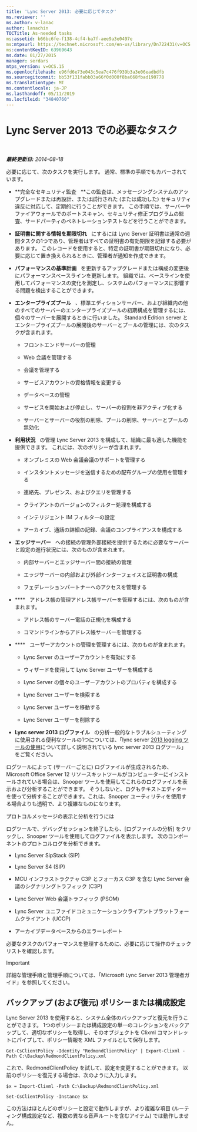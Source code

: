 ```yaml
---
title: 'Lync Server 2013: 必要に応じてタスク'
ms.reviewer: ''
ms.author: v-lanac
author: lanachin
TOCTitle: As-needed tasks
ms:assetid: b66bc6fe-f138-4cf4-ba7f-aee9a3e0497e
ms:mtpsurl: https://technet.microsoft.com/en-us/library/Dn722431(v=OCS.15)
ms:contentKeyID: 63969643
ms.date: 01/27/2015
manager: serdars
mtps_version: v=OCS.15
ms.openlocfilehash: e96fd6e73e043c5ea7c476f939b3a3e06eadbdfb
ms.sourcegitcommit: bb53f131fabb03a66f0d000f8ba668fbad190778
ms.translationtype: MT
ms.contentlocale: ja-JP
ms.lasthandoff: 05/11/2019
ms.locfileid: "34840760"
---
```

<div data-xmlns="http://www.w3.org/1999/xhtml">

<div class="topic" data-xmlns="http://www.w3.org/1999/xhtml" data-msxsl="urn:schemas-microsoft-com:xslt" data-cs="http://msdn.microsoft.com/en-us/">

<div data-asp="http://msdn2.microsoft.com/asp">

# <a name="as-needed-tasks-in-lync-server-2013"></a>Lync Server 2013 での必要なタスク

</div>

<div id="mainSection">

<div id="mainBody">

<span> </span>

_**最終更新日:** 2014-08-18_

必要に応じて、次のタスクを実行します。 通常、標準の手順でもカバーされています。

  - **完全なセキュリティ監査   **この監査は、メッセージングシステムのアップグレードまたは再設計、または試行された (または成功した) セキュリティ違反に対応して、定期的に行うことができます。 この手順では、サーバーやファイアウォールでのポートスキャン、セキュリティ修正プログラムの監査、サードパーティのペネトレーションテストなどを行うことができます。

  - **証明書に関する情報を期限切れ**   にするには Lync Server 証明書は通常の週間タスクの1つであり、管理者はすべての証明書の有効期限を記録する必要があります。 このレコードを使用すると、特定の証明書が期限切れになり、必要に応じて置き換えられるときに、管理者が通知を作成できます。

  - **パフォーマンスの基準計画**   を更新するアップグレードまたは構成の変更後にパフォーマンスベースラインを更新します。 組織では、ベースラインを使用してパフォーマンスの変化を測定し、システムのパフォーマンスに影響する問題を検出することができます。

  - **エンタープライズプール**   、標準エディションサーバー、および組織内の他のすべてのサーバーのエンタープライズプールの初期構成を管理するには、個々のサーバーを展開するときに行いました。 Standard Edition server とエンタープライズプールの展開後のサーバーとプールの管理には、次のタスクが含まれます。
    
      - フロントエンドサーバーの管理
    
      - Web 会議を管理する
    
      - 会議を管理する
    
      - サービスアカウントの資格情報を変更する
    
      - データベースの管理
    
      - サービスを開始および停止し、サーバーの役割を非アクティブ化する
    
      - サーバーとサーバーの役割の削除、プールの削除、サーバーとプールの無効化

  - **利用状況**   の管理 Lync Server 2013 を構成して、組織に最も適した機能を提供できます。 これには、次のポリシーが含まれます。
    
      - オンプレミスの Web 会議会議のサポートを管理する
    
      - インスタントメッセージを送信するための配布グループの使用を管理する
    
      - 連絡先、プレゼンス、およびクエリを管理する
    
      - クライアントのバージョンのフィルター処理を構成する
    
      - インテリジェント IM フィルターの設定
    
      - アーカイブ、通話の詳細の記録、会議のコンプライアンスを構成する

  - **エッジサーバー**   への接続の管理外部接続を提供するために必要なサーバーと設定の進行状況には、次のものが含まれます。
    
      - 内部サーバーとエッジサーバー間の接続の管理
    
      - エッジサーバーの内部および外部インターフェイスと証明書の構成
    
      - フェデレーションパートナーへのアクセスを管理する

  - ****   アドレス帳の管理アドレス帳サーバーを管理するには、次のものが含まれます。
    
      - アドレス帳のサーバー電話の正規化を構成する
    
      - コマンドラインからアドレス帳サーバーを管理する

  - ****   ユーザーアカウントの管理を管理するには、次のものが含まれます。
    
      - Lync Server のユーザーアカウントを有効にする
    
      - ウィザードを使用して Lync Server ユーザーを構成する
    
      - Lync Server の個々のユーザーアカウントのプロパティを構成する
    
      - Lync Server ユーザーを検索する
    
      - Lync Server ユーザーを移動する
    
      - Lync Server ユーザーを削除する

  - **Lync server 2013 ログファイル**   の分析一般的なトラブルシューティングに使用される便利なツールの1つについては、「lync server [2013 logging ツールの使用](http://technet.microsoft.com/en-us/library/gg558599.aspx)について詳しく説明されている lync server 2013 ログツール」をご覧ください。

ログツールによって (サーバーごとに) ログファイルが生成されるため、Microsoft Office Server 12 リソースキットツールがコンピューターにインストールされている場合は、Snooper ツールを使用してこれらのログファイルを表示および分析することができます。 そうしないと、ログもテキストエディターを使って分析することができます。これは、Snooper ユーティリティを使用する場合よりも透明で、より複雑なものになります。

プロトコルメッセージの表示と分析を行うには

ログツールで、デバッグセッションを終了したら、[ログファイルの分析] をクリックし、Snooper ツールを使用してログファイルを表示します。 次のコンポーネントのプロトコルログを分析できます。

  - Lync Server SipStack (SIP)

  - Lync Server S4 (SIP)

  - MCU インフラストラクチャ C3P とフォーカス C3P を含む Lync Server 会議のシグナリングトラフィック (C3P)

  - Lync Server Web 会議トラフィック (PSOM)

  - Lync Server ユニファイドコミュニケーションクライアントプラットフォームクライアント (UCCP)

  - アーカイブデータベースからのエラーレポート

必要なタスクのパフォーマンスを整理するために、必要に応じて操作のチェックリストを確認します。

<div>


> [!IMPORTANT]  
> 詳細な管理手順と管理手順については、「Microsoft Lync Server 2013 管理者ガイド」を参照してください。



</div>

<div>

## <a name="backup-and-restore-policies-or-configuration-settings"></a>バックアップ (および復元) ポリシーまたは構成設定

Lync Server 2013 を使用すると、システム全体のバックアップと復元を行うことができます。 1つのポリシーまたは構成設定の単一のコレクションをバックアップして、適切なポリシーを取得し、そのオブジェクトを Clixml コマンドレットにパイプして、ポリシー情報を XML ファイルとして保存します。

`Get-CsClientPolicy -Identity "RedmondClientPolicy" | Export-Clixml -Path C:\Backup\RedmondClientPolicy.xml`

これで、RedmondClientPolicy を試して、設定を変更することができます。 以前のポリシーを復元する場合は、次のように入力します。

`$x = Import-Clixml -Path C:\Backup\RedmondClientPolicy.xml`

`Set-CsClientPolicy -Instance $x`

この方法はほとんどのポリシーと設定で動作しますが、より複雑な項目 (ルーティング構成設定など、複数の異なる音声ルートを含むアイテム) では動作しません。

</div>

</div>

<span> </span>

</div>

</div>

</div>

